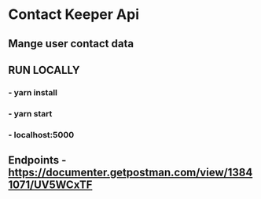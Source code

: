 # Contact Keeper Api

## Mange user contact data

## RUN LOCALLY

### - yarn install
### - yarn start
### - localhost:5000

## Endpoints - <a href='https://documenter.getpostman.com/view/13841071/UV5WCxTF'>https://documenter.getpostman.com/view/13841071/UV5WCxTF</a>